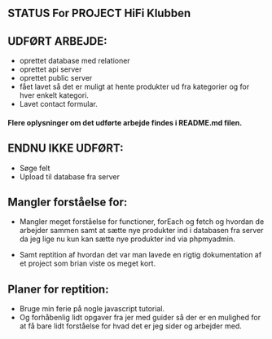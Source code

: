 ## STATUS For PROJECT HiFi Klubben

## UDFØRT ARBEJDE:
* oprettet database med relationer
* oprettet api server
* oprettet public server
* fået lavet så det er muligt at hente produkter ud fra kategorier og for hver enkelt kategori.
* Lavet contact formular.

#### Flere oplysninger om det udførte arbejde findes i README.md filen.

## ENDNU IKKE UDFØRT:

* Søge felt
* Upload til database fra server 


## Mangler forståelse for:
* Mangler meget forståelse for functioner, forEach og fetch og hvordan de arbejder sammen samt at sætte nye produkter ind i databasen fra server da jeg lige nu kun kan sætte nye produkter ind via phpmyadmin.

* Samt reptition af hvordan det var man lavede en rigtig dokumentation af et project som brian viste os meget kort.

## Planer for reptition: 
* Bruge min ferie på nogle javascript tutorial.
* Og forhåbenlig lidt opgaver fra jer med guider så der er en mulighed for at få bare lidt forståelse for hvad det er jeg sider og arbejder med.